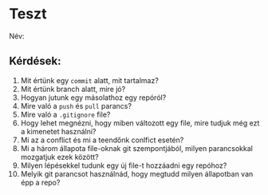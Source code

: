 # Teszt

Név: 

## Kérdések:

1. Mit értünk egy `commit` alatt, mit tartalmaz?
1. Mit értünk branch alatt, mire jó?
1. Hogyan jutunk egy másolathoz egy repóról?
1. Mire való a `push` és `pull` parancs?
1. Mire való a `.gitignore` file?
1. Hogy lehet megnézni, hogy miben változott egy file, mire tudjuk még ezt a kimenetet használni?
1. Mi az a conflict és mi a teendőnk conlfict esetén?
1. Mi a három állapota file-oknak git szempontjából, milyen parancsokkal mozgatjuk ezek között?
1. Milyen lépésekkel tudunk egy új file-t hozzáadni egy repóhoz?
1. Melyik git parancsot használnád, hogy megtudd milyen állapotban van épp a repo?

